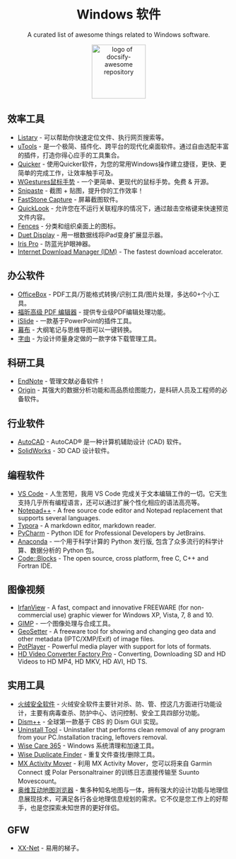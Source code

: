 
<div align="center">

# Windows 软件

A curated list of awesome things related to Windows software. 

<img width="122" src="https://user-images.githubusercontent.com/7565692/35311593-3edd9102-00f2-11e8-98fb-38be1d0e650f.png" alt="logo of docsify-awesome repository">

</div>

## 效率工具

- [Listary](https://www.listary.com/) - 可以帮助你快速定位文件、执行网页搜索等。
- [uTools](https://www.u.tools/) - 是一个极简、插件化、跨平台的现代化桌面软件。通过自由选配丰富的插件，打造你得心应手的工具集合。
- [Quicker](https://www.getquicker.net/) - 使用Quicker软件，为您的常用Windows操作建立捷径，更快、更简单的完成工作，让效率触手可及。
- [WGestures鼠标手势](http://www.yingdev.com/projects/wgestures) - 一个更简单、更现代的鼠标手势。免费 & 开源。
- [Snipaste](https://www.snipaste.com/) - 截图 + 贴图，提升你的工作效率！
- [FastStone Capture](http://www.faststone.org/) - 屏幕截图软件。
- [QuickLook](https://github.com/QL-Win/QuickLook) - 允许您在不运行关联程序的情况下，通过敲击空格键来快速预览文件内容。
- [Fences](https://www.lanzous.com/i5gi6kf) - 分类和组织桌面上的图标。
- [Duet Display](https://www.duetdisplay.com/) - 用一根数据线将iPad变身扩展显示器。
- [Iris Pro](https://iristech.co/) - 防蓝光护眼神器。
- [Internet Download Manager (IDM)](http://www.internetdownloadmanager.com/download.html) - The fastest download accelerator.

## 办公软件

- [OfficeBox](http://www.wofficebox.com/) - PDF工具/万能格式转换/识别工具/图片处理，多达60+个小工具。
- [福昕高级 PDF 编辑器](https://www.foxitsoftware.cn/pdf-editor/) - 提供专业级PDF编辑处理功能。
- [iSlide](https://www.islide.cc/download) - 一款基于PowerPoint的插件工具。
- [幕布](https://mubu.com/apps) - 大纲笔记与思维导图可以一键转换。
- [字由](http://www.hellofont.cn/download) - 为设计师量身定做的一款字体下载管理工具。

## 科研工具

- [EndNote](https://endnote.com/) - 管理文献必备软件！
- [Origin](https://www.originlab.com/) - 其强大的数据分析功能和高品质绘图能力，是科研人员及工程师的必备软件。

## 行业软件

- [AutoCAD](https://www.autodesk.com.cn/products/autocad/overview) - AutoCAD® 是一种计算机辅助设计 (CAD) 软件。
- [SolidWorks](https://www.solidworks.com/zh-hans) - 3D CAD 设计软件。

## 编程软件

- [VS Code](https://code.visualstudio.com/) - 人生苦短，我用 VS Code 完成关于文本编辑工作的一切。它天生支持几乎所有编程语言，还可以通过扩展个性化相应的语法高亮等。
- [Notepad++](https://notepad-plus-plus.org/downloads/) - A free source code editor and Notepad replacement that supports several languages.
- [Typora](https://www.typora.io/) - A markdown editor, markdown reader.
- [PyCharm](https://www.jetbrains.com/pycharm/download/) - Python IDE for Professional Developers by JetBrains.
- [Anaconda](https://mirrors.tuna.tsinghua.edu.cn/anaconda/archive/) - 一个用于科学计算的 Python 发行版, 包含了众多流行的科学计算、数据分析的 Python 包。
- [Code::Blocks](http://www.codeblocks.org/downloads) - The open source, cross platform, free C, C++ and Fortran IDE.

## 图像视频

- [IrfanView](https://www.irfanview.com/) - A fast, compact and innovative FREEWARE (for non-commercial use) graphic viewer for Windows XP, Vista, 7, 8 and 10.
- [GIMP](https://www.gimp.org/downloads/) - 一个图像处理与合成工具。
- [GeoSetter](http://geosetter.de/en/download-en/) - A freeware tool for showing and changing geo data and other metadata (IPTC/XMP/Exif) of image files.
- [PotPlayer](http://potplayer.daum.net/?lang=zh_CN) - Powerful media player with support for lots of formats.
- [HD Video Converter Factory Pro](https://www.videoconverterfactory.com/hd-video-converter/) - Converting, Downloading SD and HD Videos to HD MP4, HD MKV, HD AVI, HD TS.

## 实用工具

- [火绒安全软件](https://www.huorong.cn/) - 火绒安全软件主要针对杀、防、管、控这几方面进行功能设计，主要有病毒查杀、防护中心、访问控制、安全工具四部分功能。
- [Dism++](https://www.chuyu.me/zh-Hans/index.html) - 全球第一款基于 CBS 的 Dism GUI 实现。
- [Uninstall Tool](https://www.crystalidea.com/uninstall-tool/download) - Uninstaller that performs clean removal of any program from your PC.Installation tracing, leftovers removal.
- [Wise Care 365](https://www.wisecleaner.com.cn/download.html) - Windows 系统清理和加速工具。
- [Wise Duplicate Finder](https://www.wisecleaner.com.cn/download.html) - 重复文件查找/删除工具。
- [MX Activity Mover](http://www.meeximum.at/p/mxactivitymover_3.html) - 利用 MX Activity Mover，您可以将来自 Garmin Connect 或 Polar Personaltrainer 的训练日志直接传输至 Suunto Movescount。
- [奥维互动地图浏览器](https://www.ovital.com/download/) - 集多种知名地图与一体，拥有强大的设计功能与地理信息展现技术，可满足各行各业地理信息规划的需求。它不仅是您工作上的好帮手，也是您探索未知世界的更好伴侣。

## GFW

- [XX-Net](https://github.com/XX-net/XX-Net) - 易用的梯子。
